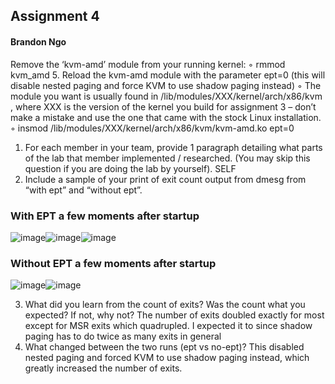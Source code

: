 ## Assignment 4

#### Brandon Ngo

Remove the ‘kvm-amd’ module from your running kernel:
◦ rmmod kvm_amd
5. Reload the kvm-amd module with the parameter ept=0 (this will disable nested paging and force
KVM to use shadow paging instead)
◦ The module you want is usually found in /lib/modules/XXX/kernel/arch/x86/kvm , where
XXX is the version of the kernel you build for assignment 3 – don’t make a mistake and
use the one that came with the stock Linux installation.
◦ insmod /lib/modules/XXX/kernel/arch/x86/kvm/kvm-amd.ko ept=0

1. For each member in your team, provide 1 paragraph detailing what parts of the lab that member
implemented / researched. (You may skip this question if you are doing the lab by yourself).
SELF
2. Include a sample of your print of exit count output from dmesg from “with ept” and “without ept”.
### With EPT a few moments after startup

![image](https://user-images.githubusercontent.com/23691164/117338737-c543b700-ae53-11eb-92e7-9fd8d6cb66c3.png)![image](https://user-images.githubusercontent.com/23691164/117338769-cecd1f00-ae53-11eb-858b-53eaaca337e1.png)![image](https://user-images.githubusercontent.com/23691164/117338964-09cf5280-ae54-11eb-89bf-22be3894245f.png)

### Without EPT a few moments after startup

![image](https://user-images.githubusercontent.com/23691164/117339533-b1e51b80-ae54-11eb-89ce-2d5f2019c0c6.png)![image](https://user-images.githubusercontent.com/23691164/117339582-bf020a80-ae54-11eb-8f89-58409f510962.png)



3. What did you learn from the count of exits? Was the count what you expected? If not, why not?
The number of exits doubled exactly for most except for MSR exits which quadrupled. I expected it to since shadow paging has to do twice as many exits in general
4. What changed between the two runs (ept vs no-ept)?
This disabled nested paging and forced KVM to use shadow paging instead, which greatly increased the number of exits.
